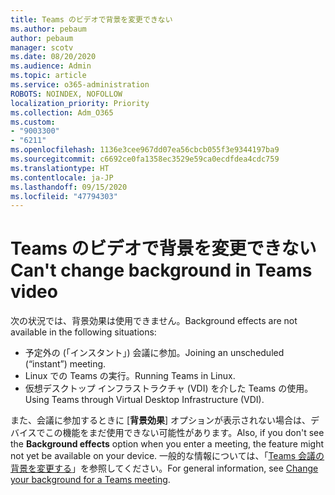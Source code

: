 ```yaml
---
title: Teams のビデオで背景を変更できない
ms.author: pebaum
author: pebaum
manager: scotv
ms.date: 08/20/2020
ms.audience: Admin
ms.topic: article
ms.service: o365-administration
ROBOTS: NOINDEX, NOFOLLOW
localization_priority: Priority
ms.collection: Adm_O365
ms.custom:
- "9003300"
- "6211"
ms.openlocfilehash: 1136e3cee967dd07ea56cbcb055f3e9344197ba9
ms.sourcegitcommit: c6692ce0fa1358ec3529e59ca0ecdfdea4cdc759
ms.translationtype: HT
ms.contentlocale: ja-JP
ms.lasthandoff: 09/15/2020
ms.locfileid: "47794303"
---
```

# <a name="cant-change-background-in-teams-video"></a><span data-ttu-id="fab72-102">Teams のビデオで背景を変更できない</span><span class="sxs-lookup"><span data-stu-id="fab72-102">Can't change background in Teams video</span></span>

<span data-ttu-id="fab72-103">次の状況では、背景効果は使用できません。</span><span class="sxs-lookup"><span data-stu-id="fab72-103">Background effects are not available in the following situations:</span></span>

- <span data-ttu-id="fab72-104">予定外の (「インスタント」) 会議に参加。</span><span class="sxs-lookup"><span data-stu-id="fab72-104">Joining an unscheduled (“instant”) meeting.</span></span>
- <span data-ttu-id="fab72-105">Linux での Teams の実行。</span><span class="sxs-lookup"><span data-stu-id="fab72-105">Running Teams in Linux.</span></span>
- <span data-ttu-id="fab72-106">仮想デスクトップ インフラストラクチャ (VDI) を介した Teams の使用。</span><span class="sxs-lookup"><span data-stu-id="fab72-106">Using Teams through Virtual Desktop Infrastructure (VDI).</span></span>

<span data-ttu-id="fab72-107">また、会議に参加するときに [**背景効果**] オプションが表示されない場合は、デバイスでこの機能をまだ使用できない可能性があります。</span><span class="sxs-lookup"><span data-stu-id="fab72-107">Also, if you don't see the **Background effects** option when you enter a meeting, the feature might not yet be available on your device.</span></span> <span data-ttu-id="fab72-108">一般的な情報については、「[Teams 会議の背景を変更する](https://support.microsoft.com/office/change-your-background-for-a-teams-meeting-f77a2381-443a-499d-825e-509a140f4780)」を参照してください。</span><span class="sxs-lookup"><span data-stu-id="fab72-108">For general information, see [Change your background for a Teams meeting](https://support.microsoft.com/office/change-your-background-for-a-teams-meeting-f77a2381-443a-499d-825e-509a140f4780).</span></span>